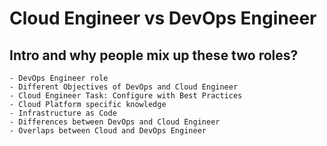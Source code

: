 # Cloud Engineer vs DevOps Engineer
## Intro and why people mix up these two roles?
    - DevOps Engineer role
    - Different Objectives of DevOps and Cloud Engineer
    - Cloud Engineer Task: Configure with Best Practices
    - Cloud Platform specific knowledge
    - Infrastructure as Code
    - Differences between DevOps and Cloud Engineer
    - Overlaps between Cloud and DevOps Engineer
